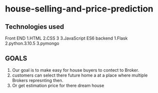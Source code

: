 # house-selling-and-price-prediction

## Technologies used
 Front END
   1.HTML
   2.CSS 3
   3.JavaScript ES6
 backend 
   1.Flask
   2.python.3.10.5
   3.pymongo
## GOALS
   1.   Our goal is to make easy for house buyers to contect to Broker.
   2.   customers can select there future home a at a place where multiple Brokers represnting then.
   3.   Or get estimation price for there dream house
